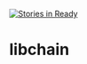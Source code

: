 [![Stories in Ready](https://badge.waffle.io/libchain/libchain.png?label=ready&title=Ready)](https://waffle.io/libchain/libchain)
# libchain